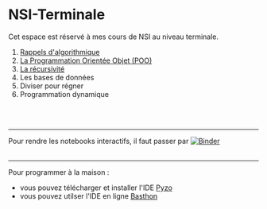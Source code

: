 # NSI-Terminale

Cet espace est réservé à mes cours de NSI au niveau terminale.

1. [Rappels d'algorithmique](https://github.com/NaturelEtChaud/NSI-Terminale/tree/main/1%20Algorithmique)
2. [La Programmation Orientée Objet (POO)](https://github.com/NaturelEtChaud/NSI-Terminale/tree/main/2%20POO)
3. [La récursivité](https://github.com/NaturelEtChaud/NSI-Terminale/tree/main/3%20R%C3%A9cursivit%C3%A9)
4. Les bases de données
5. Diviser pour régner
6. Programmation dynamique

<br>
<br>

---

Pour rendre les notebooks interactifs, il faut passer par [![Binder](https://mybinder.org/badge_logo.svg)](https://mybinder.org/v2/gh/lebonprof/NSI-Terminale/HEAD)
<br>
<br>

---


Pour programmer à la maison :

* vous pouvez télécharger et installer l'IDE [Pyzo](https://pyzo.org/start.html)
* vous pouvez utilser l'IDE en ligne [Basthon](https://console.basthon.fr/)
